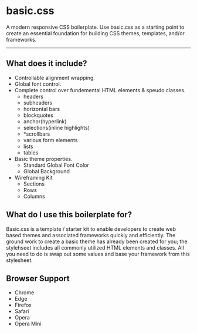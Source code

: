 # basic.css
A modern responsive CSS boilerplate. Use basic.css as a starting point to create an essential foundation for building CSS themes, templates, and/or frameworks.

---

## What does it include?
+ Controllable alignment wrapping.
+ Global font control.
+ Complete control over fundemental HTML elements & speudo classes.
  + headers 
  + subheaders
  + horizontal bars
  + blockquotes
  + anchor(hyperlink)
  + selections(inline highlights)
  + *scrollbars
  + various form elements
  + lists
  + tables
+ Basic theme properties.
  + Standard Global Font Color
  + Global Background
+ Wireframing Kit
  + Sections
  + Rows
  + Columns
  
## What do I use this boilerplate for?
Basic.css is a template / starter kit to enable developers to create web based themes and associated frameworks quickly and efficiently. The ground work to create a basic theme has already been created for you; the stylehseet includes all commonly utilized HTML elements and classes. All you need to do is swap out some values and base your framework from this stylesheet.

## Browser Support
+ Chrome
+ Edge
+ Firefox
+ Safari
+ Opera
+ Opera Mini
